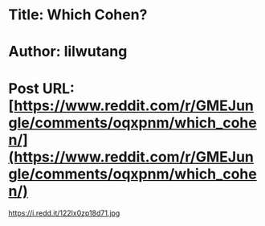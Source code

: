 # Title: Which Cohen?
# Author: lilwutang
# Post URL: [https://www.reddit.com/r/GMEJungle/comments/oqxpnm/which_cohen/](https://www.reddit.com/r/GMEJungle/comments/oqxpnm/which_cohen/)


https://i.redd.it/122lx0zp18d71.jpg